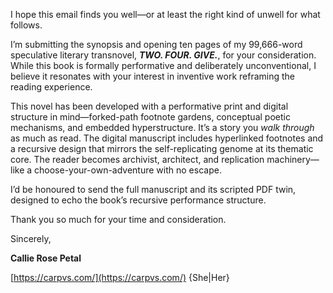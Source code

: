 
I hope this email finds you well—or at least the right kind of unwell for what follows.


I’m submitting the synopsis and opening ten pages of my 99,666-word speculative literary transnovel, **_TWO. FOUR. GIVE._**, for your consideration. While this book is formally performative and deliberately unconventional, I believe it resonates with your interest in inventive work reframing the reading experience.


This novel has been developed with a performative print and digital structure in mind—forked-path footnote gardens, conceptual poetic mechanisms, and embedded hyperstructure. It’s a story you _walk through_ as much as read. The digital manuscript includes hyperlinked footnotes and a recursive design that mirrors the self-replicating genome at its thematic core. The reader becomes archivist, architect, and replication machinery—like a choose-your-own-adventure with no escape.


I’d be honoured to send the full manuscript and its scripted PDF twin, designed to echo the book’s recursive performance structure.


Thank you so much for your time and consideration.


Sincerely,

**Callie Rose Petal**

[https://carpvs.com/](https://carpvs.com/)
{She|Her}


